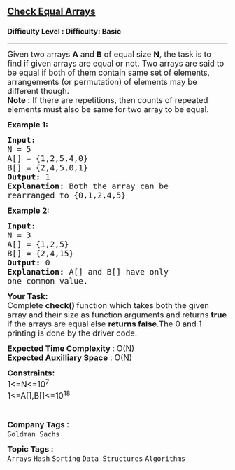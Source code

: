 <h2><a href="https://www.geeksforgeeks.org/problems/check-if-two-arrays-are-equal-or-not3847/1">Check Equal Arrays</a></h2><h3>Difficulty Level : Difficulty: Basic</h3><hr><div class="problems_problem_content__Xm_eO"><p><span style="font-size: 18px;">Given two arrays <strong>A</strong> and <strong>B</strong> of equal size <strong>N</strong>, the task is to find if given arrays are equal or not. Two arrays are said to be equal if both of them contain same set of elements, arrangements (or permutation) of elements may be different though.<br><strong>Note :</strong>&nbsp;If there are repetitions, then counts of repeated elements must also be same for two array to be equal.</span></p>
<p><span style="font-size: 18px;"><strong>Example 1:</strong></span></p>
<pre><span style="font-size: 18px;"><strong>Input:
</strong>N = 5
A[] = {1,2,5,4,0}
B[] = {2,4,5,0,1}
<strong>Output: </strong>1<strong>
Explanation: </strong>Both the array can be 
rearranged to {0,1,2,4,5}</span>
</pre>
<p><span style="font-size: 18px;"><strong>Example 2:</strong></span></p>
<pre><span style="font-size: 18px;"><strong>Input:
</strong>N = 3
A[] = {1,2,5}
B[] = {2,4,15}
<strong>Output: </strong>0<strong>
Explanation: </strong>A[] and B[] have only 
one common value.</span></pre>
<p><span style="font-size: 18px;"><strong>Your Task:</strong><br>Complete&nbsp;<strong>check() </strong>function which takes both the given array and their size as function arguments and returns <strong>true</strong> if the arrays are equal else <strong>returns false</strong>.The 0 and 1 printing is done by the driver code.</span></p>
<p><span style="font-size: 18px;"><strong>Expected Time Complexity </strong>: O(N)<br><strong>Expected Auxilliary Space</strong> : O(N)</span></p>
<p><span style="font-size: 18px;"><strong>Constraints:</strong><br>1&lt;=N&lt;=10<sup>7</sup><br>1&lt;=A[],B[]&lt;=10<sup>18</sup></span></p>
<p>&nbsp;</p></div><p><span style=font-size:18px><strong>Company Tags : </strong><br><code>Goldman Sachs</code>&nbsp;<br><p><span style=font-size:18px><strong>Topic Tags : </strong><br><code>Arrays</code>&nbsp;<code>Hash</code>&nbsp;<code>Sorting</code>&nbsp;<code>Data Structures</code>&nbsp;<code>Algorithms</code>&nbsp;